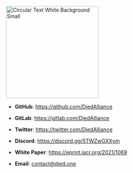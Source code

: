 <img width="251" alt="Circular Text White Background Small" src="https://user-images.githubusercontent.com/1809436/181006206-c3e970c1-bac5-40d4-9dff-be0f8a977030.png">


* **GitHub**:      https://github.com/DjedAlliance
* **GitLab**:      https://gitlab.com/DjedAlliance
* **Twitter**:     https://twitter.com/DjedAlliance
* **Discord**:     https://discord.gg/5TWZwGXXym
* **White Paper**: https://eprint.iacr.org/2021/1069

* **Email**:       contact@djed.one 
